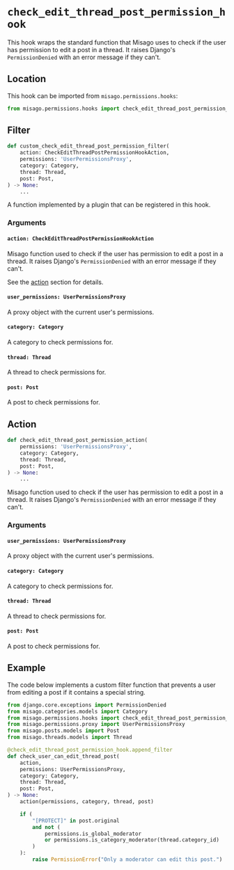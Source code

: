 # `check_edit_thread_post_permission_hook`

This hook wraps the standard function that Misago uses to check if the user has permission to edit a post in a thread. It raises Django's `PermissionDenied` with an error message if they can't.


## Location

This hook can be imported from `misago.permissions.hooks`:

```python
from misago.permissions.hooks import check_edit_thread_post_permission_hook
```


## Filter

```python
def custom_check_edit_thread_post_permission_filter(
    action: CheckEditThreadPostPermissionHookAction,
    permissions: 'UserPermissionsProxy',
    category: Category,
    thread: Thread,
    post: Post,
) -> None:
    ...
```

A function implemented by a plugin that can be registered in this hook.


### Arguments

#### `action: CheckEditThreadPostPermissionHookAction`

Misago function used to check if the user has permission to edit a post in a thread. It raises Django's `PermissionDenied` with an error message if they can't.

See the [action](#action) section for details.


#### `user_permissions: UserPermissionsProxy`

A proxy object with the current user's permissions.


#### `category: Category`

A category to check permissions for.


#### `thread: Thread`

A thread to check permissions for.


#### `post: Post`

A post to check permissions for.


## Action

```python
def check_edit_thread_post_permission_action(
    permissions: 'UserPermissionsProxy',
    category: Category,
    thread: Thread,
    post: Post,
) -> None:
    ...
```

Misago function used to check if the user has permission to edit a post in a thread. It raises Django's `PermissionDenied` with an error message if they can't.


### Arguments

#### `user_permissions: UserPermissionsProxy`

A proxy object with the current user's permissions.


#### `category: Category`

A category to check permissions for.


#### `thread: Thread`

A thread to check permissions for.


#### `post: Post`

A post to check permissions for.


## Example

The code below implements a custom filter function that prevents a user from editing a post if it contains a special string.

```python
from django.core.exceptions import PermissionDenied
from misago.categories.models import Category
from misago.permissions.hooks import check_edit_thread_post_permission_hook
from misago.permissions.proxy import UserPermissionsProxy
from misago.posts.models import Post
from misago.threads.models import Thread

@check_edit_thread_post_permission_hook.append_filter
def check_user_can_edit_thread_post(
    action,
    permissions: UserPermissionsProxy,
    category: Category,
    thread: Thread,
    post: Post,
) -> None:
    action(permissions, category, thread, post)

    if (
        "[PROTECT]" in post.original
        and not (
            permissions.is_global_moderator
            or permissions.is_category_moderator(thread.category_id)
        )
    ):
        raise PermissionError("Only a moderator can edit this post.")
```